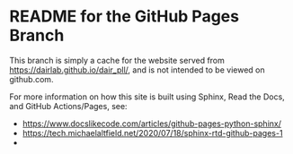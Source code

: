 # README for the GitHub Pages Branch
This branch is simply a cache for the website served from https://dairlab.github.io/dair_pll/,
and is not intended to be viewed on github.com.

For more information on how this site is built using Sphinx, Read the Docs, and GitHub Actions/Pages, see:
 * https://www.docslikecode.com/articles/github-pages-python-sphinx/
 * https://tech.michaelaltfield.net/2020/07/18/sphinx-rtd-github-pages-1
 * 
